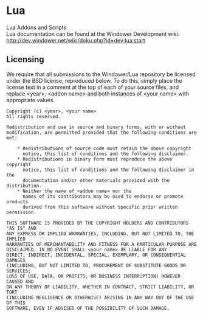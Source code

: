 Lua
===
Lua Addons and Scripts  
Lua documentation can be found at the Windower Development wiki: http://dev.windower.net/wiki/doku.php?id=dev:lua:start

Licensing
---------
We require that all submissions to the Windower/Lua repository be licensed under the BSD license, reproduced below. To do this, simply place the license text in a comment at the top of each of your source files, and replace &lt;year&gt;, &lt;addon name&gt; and both instances of &lt;your name&gt; with appropriate values.

```
Copyright (c) <year>, <your name>
All rights reserved.

Redistribution and use in source and binary forms, with or without
modification, are permitted provided that the following conditions are met:

    * Redistributions of source code must retain the above copyright
      notice, this list of conditions and the following disclaimer.
    * Redistributions in binary form must reproduce the above copyright
      notice, this list of conditions and the following disclaimer in the
      documentation and/or other materials provided with the distribution.
    * Neither the name of <addon name> nor the
      names of its contributors may be used to endorse or promote products
      derived from this software without specific prior written permission.

THIS SOFTWARE IS PROVIDED BY THE COPYRIGHT HOLDERS AND CONTRIBUTORS "AS IS" AND
ANY EXPRESS OR IMPLIED WARRANTIES, INCLUDING, BUT NOT LIMITED TO, THE IMPLIED
WARRANTIES OF MERCHANTABILITY AND FITNESS FOR A PARTICULAR PURPOSE ARE
DISCLAIMED. IN NO EVENT SHALL <your name> BE LIABLE FOR ANY
DIRECT, INDIRECT, INCIDENTAL, SPECIAL, EXEMPLARY, OR CONSEQUENTIAL DAMAGES
(INCLUDING, BUT NOT LIMITED TO, PROCUREMENT OF SUBSTITUTE GOODS OR SERVICES;
LOSS OF USE, DATA, OR PROFITS; OR BUSINESS INTERRUPTION) HOWEVER CAUSED AND
ON ANY THEORY OF LIABILITY, WHETHER IN CONTRACT, STRICT LIABILITY, OR TORT
(INCLUDING NEGLIGENCE OR OTHERWISE) ARISING IN ANY WAY OUT OF THE USE OF THIS
SOFTWARE, EVEN IF ADVISED OF THE POSSIBILITY OF SUCH DAMAGE.
```
